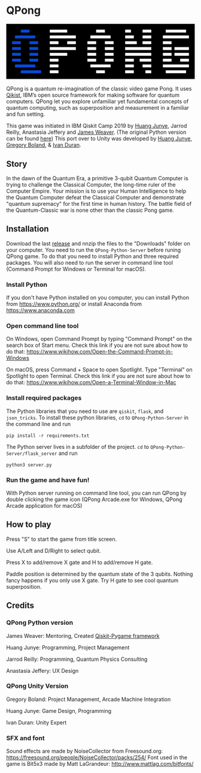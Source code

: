 # QPong

![alt text](Logo.png)

QPong is a quantum re-imagination of the classic video game Pong. It uses [Qikist](https://github.com/Qiskit/qiskit), IBM’s open source framework for making software for quantum computers. QPong let you explore unfamiliar yet fundamental concepts of quantum computing, such as superposition and measurement in a familiar and fun setting.

This game was initiated in IBM Qiskit Camp 2019 by [Huang Junye](https://github.com/HuangJunye), Jarrod Reilly, Anastasia Jeffery and [James Weaver](https://github.com/JavaFXpert). (The original Python version can be found [here](https://github.com/HuangJunye/QPong))  This port over to Unity was developed by [Huang Junye](https://github.com/HuangJunye), [Gregory Boland](https://github.com/boland25), & [Ivan Duran](https://github.com/filemaster).

## Story
In the dawn of the Quantum Era, a primitive 3-qubit Quantum Computer is trying to challenge the Classical Computer, the long-time ruler of the Computer Empire. Your mission is to use your Human Intelligence to help the Quantum Computer defeat the Classical Computer and demonstrate "quantum supremacy" for the first time in human history. The battle field of the Quantum-Classic war is none other than the classic Pong game.

## Installation
Download the last [release](https://github.com/HuangJunye/QPong-Unity/releases) and nnzip the files to the "Downloads" folder on your computer. You need to run the `QPong-Python-Server` before runing QPong game. To do that you need to install Python and three required packages. You will also need to run the server in command line tool (Command Prompt for Windows or Terminal for macOS).

### Install Python
If you don't have Python installed on you computer, you can install Python from https://www.python.org/ or install Anaconda from https://www.anaconda.com

### Open command line tool
On Windows, open Command Prompt by typing "Command Prompt" on the search box of Start menu. Check this link if you are not sure about how to do that: https://www.wikihow.com/Open-the-Command-Prompt-in-Windows

On macOS, press Command + Space to open Spotlight. Type "Terminal" on Spotlight to open Terminal. Check this link if you are not sure about how to do that: https://www.wikihow.com/Open-a-Terminal-Window-in-Mac

### Install required packages
The Python libraries that you need to use are `qiskit`, `flask`, and `json_tricks`. To install these python libraries, `cd` to `QPong-Python-Server` in the command line and run 

    pip install -r requirements.txt

The Python server lives in a subfolder of the project.  `cd` to `QPong-Python-Server/flask_server` and run 

    python3 server.py
    
### Run the game and have fun!
With Python server running on command line tool, you can run QPong by double clicking the game icon (QPong Arcade.exe for Windows, QPong Arcade application for macOS)

## How to play
Press "S" to start the game from title screen.

Use A/Left and D/Right to select qubit.

Press X to add/remove X gate and H to add/remove H gate.

Paddle position is determined by the quantum state of the 3 qubits. Nothing fancy happens if you only use X gate. Try H gate to see cool quantum superposition.

## Credits
### QPong Python version
James Weaver: Mentoring, Created [Qiskit-Pygame framework](https://github.com/JavaFXpert/quantum-circuit-pygame)

Huang Junye: Programming, Project Management

Jarrod Reilly: Programming, Quantum Physics Consulting

Anastasia Jeffery: UX Design

### QPong Unity Version
Gregory Boland: Project Management, Arcade Machine Integration

Huang Junye: Game Design, Programming

Ivan Duran: Unity Expert

### SFX and font
Sound effects are made by NoiseCollector from Freesound.org: https://freesound.org/people/NoiseCollector/packs/254/
Font used in the game is Bit5x3 made by Matt LaGrandeur: http://www.mattlag.com/bitfonts/
